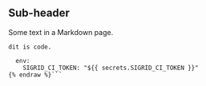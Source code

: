 ## Sub-header

Some text in a Markdown page.

```{% raw %}
dit is code.

  env:
    SIGRID_CI_TOKEN: "${{ secrets.SIGRID_CI_TOKEN }}"
{% endraw %}```

